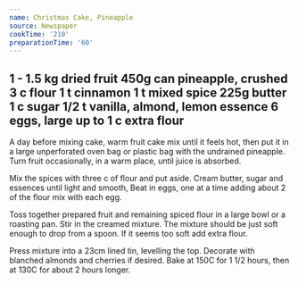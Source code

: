```yaml
---
name: Christmas Cake, Pineapple
source: Newspaper
cookTime: '210'
preparationTime: '60'
---
```

1 - 1.5 kg dried fruit
450g can pineapple, crushed
3 c flour
1 t cinnamon
1 t mixed spice
225g butter
1 c sugar
1/2 t vanilla, almond, lemon essence
6 eggs, large
up to 1 c extra flour
---
A day before mixing cake, warm fruit cake mix until it feels hot, then put it in a large unperforated oven bag or plastic bag with the undrained pineapple.  Turn fruit occasionally, in a warm place, until juice is absorbed.

Mix the spices with three c of flour and put aside.  Cream butter, sugar and essences until light and smooth,  Beat in eggs, one at a time adding about 2 of the flour mix with each egg.

Toss together prepared fruit and remaining spiced flour in a large bowl or a roasting pan.  Stir in the creamed mixture.  The mixture should be just soft enough to drop from a spoon.  If it seems too soft add extra flour.

Press mixture into a 23cm  lined tin, levelling the top.  Decorate with blanched almonds and cherries if desired. Bake at 150C for 1 1/2 hours, then at 130C for about 2 hours longer.

